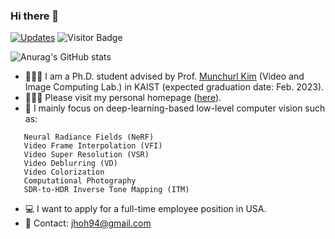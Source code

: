 ### Hi there 👋 

<a href="https://github.com/JihyongOh?tab=followers" target="_blank"><img alt="Updates" src="https://img.shields.io/badge/--000000?style=flat&logo=RSS&logoColor=white"></a>
![Visitor Badge](https://visitor-badge.laobi.icu/badge?page_id=JihyongOh/JihyongOh)


![Anurag's GitHub stats](https://github-readme-stats-sigma-five.vercel.app/api?username=JihyongOh&show_icons=true&theme=highcontrast)

- 👨🏻‍💻 I am a Ph.D. student advised by Prof. [Munchurl Kim](https://www.viclab.kaist.ac.kr/professor) (Video and Image Computing Lab.) in KAIST (expected graduation date: Feb. 2023).
- 👨🏻‍⚕ Please visit my personal homepage ([here](https://sites.google.com/view/ozbro/)).
- 🔬 I mainly focus on deep-learning-based low-level computer vision such as:
```
   Neural Radiance Fields (NeRF)
   Video Frame Interpolation (VFI)
   Video Super Resolution (VSR)
   Video Deblurring (VD)
   Video Colorization
   Computational Photography
   SDR-to-HDR Inverse Tone Mapping (ITM)
```
- 💻 I want to apply for a full-time employee position in USA.
- 📧 Contact: jhoh94@gmail.com
